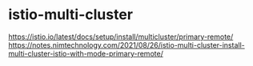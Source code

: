 # istio-multi-cluster
https://istio.io/latest/docs/setup/install/multicluster/primary-remote/
https://notes.nimtechnology.com/2021/08/26/istio-multi-cluster-install-multi-cluster-istio-with-mode-primary-remote/
